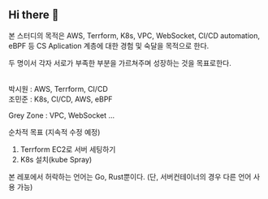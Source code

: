 ## Hi there 👋

<!--

**Here are some ideas to get you started:**

🙋‍♀️ A short introduction - what is your organization all about?
🌈 Contribution guidelines - how can the community get involved?
👩‍💻 Useful resources - where can the community find your docs? Is there anything else the community should know?
🍿 Fun facts - what does your team eat for breakfast?
🧙 Remember, you can do mighty things with the power of [Markdown](https://docs.github.com/github/writing-on-github/getting-started-with-writing-and-formatting-on-github/basic-writing-and-formatting-syntax)
-->


본 스터디의 목적은 AWS, Terrform, K8s, VPC, WebSocket, CI/CD automation, eBPF 등 CS Aplication 계층에 대한 경험 및 숙달을 목적으로 한다.

두 명이서 각자 서로가 부족한 부분을 가르쳐주며 성장하는 것을 목표로한다.

</br>박시원 : AWS, Terrform, CI/CD<br/>
조민준 : K8s, CI/CD, AWS, eBPF

Grey Zone : VPC, WebSocket ...

순차적 목표 (지속적 수정 예정)
1. Terrform EC2로 서버 세팅하기
2. K8s 설치(kube Spray)

본 레포에서 허락하는 언어는 Go, Rust뿐이다. (단, 서버컨테이너의 경우 다른 언어 사용 가능)
 
